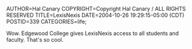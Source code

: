 AUTHOR=Hal Canary
COPYRIGHT=Copyright Hal Canary / ALL RIGHTS RESERVED
TITLE=LexisNexis
DATE=2004-10-26 19:29:15-05:00 (CDT)
POSTID=339
CATEGORIES=life;

Wow. Edgewood College gives LexisNexis access to all students and faculty. That's so cool.
